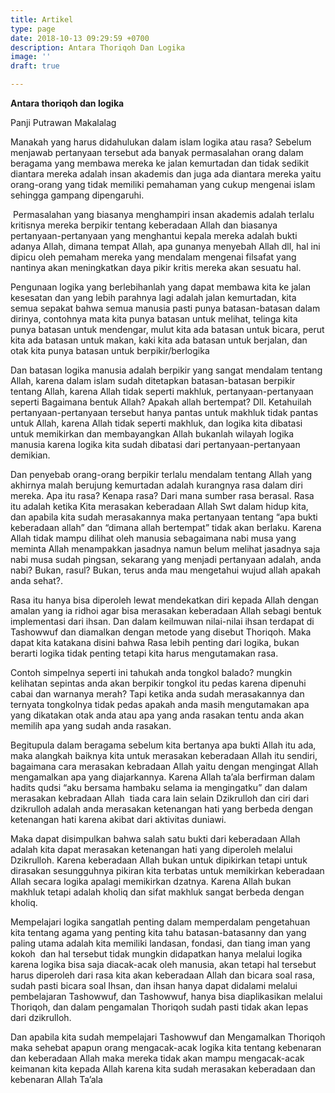 ```yaml
---
title: Artikel
type: page
date: 2018-10-13 09:29:59 +0700
description: Antara Thoriqoh Dan Logika
image: ''
draft: true

---
```


**Antara thoriqoh dan logika** 

Panji Putrawan Makalalag

Manakah yang harus didahulukan dalam islam logika atau rasa? Sebelum menjawab pertanyaan tersebut ada banyak permasalahan orang dalam beragama yang membawa mereka ke jalan kemurtadan dan tidak sedikit diantara mereka adalah insan akademis dan juga ada diantara mereka yaitu orang-orang yang tidak memiliki pemahaman yang cukup mengenai islam sehingga gampang dipengaruhi.

 Permasalahan yang biasanya menghampiri insan akademis adalah terlalu kritisnya mereka berpikir tentang keberadaan Allah dan biasanya pertanyaan-pertanyaan yang menghantui kepala mereka adalah bukti adanya Allah, dimana tempat Allah, apa gunanya menyebah Allah dll, hal ini dipicu oleh pemaham mereka yang mendalam mengenai filsafat yang nantinya akan meningkatkan daya pikir kritis mereka akan sesuatu hal.

Pengunaan logika yang berlebihanlah yang dapat membawa kita ke jalan kesesatan dan yang lebih parahnya lagi adalah jalan kemurtadan, kita semua sepakat bahwa semua manusia pasti punya batasan-batasan dalam dirinya, contohnya mata kita punya batasan untuk melihat, telinga kita punya batasan untuk mendengar, mulut kita ada batasan untuk bicara, perut kita ada batasan untuk makan, kaki kita ada batasan untuk berjalan, dan otak kita punya batasan untuk berpikir/berlogika

Dan batasan logika manusia adalah berpikir yang sangat mendalam tentang Allah, karena dalam islam sudah ditetapkan batasan-batasan berpikir tentang Allah, karena Allah tidak seperti makhluk, pertanyaan-pertanyaan seperti Bagaimana bentuk Allah? Apakah allah bertempat? Dll. Ketahuilah pertanyaan-pertanyaan tersebut hanya pantas untuk makhluk tidak pantas untuk Allah, karena Allah tidak seperti makhluk, dan logika kita dibatasi untuk memikirkan dan membayangkan Allah bukanlah wilayah logika manusia karena logika kita sudah dibatasi dari pertanyaan-pertanyaan demikian.

Dan penyebab orang-orang berpikir terlalu mendalam tentang Allah yang akhirnya malah berujung kemurtadan adalah kurangnya rasa dalam diri mereka. Apa itu rasa? Kenapa rasa? Dari mana sumber rasa berasal. Rasa itu adalah ketika Kita merasakan keberadaan Allah Swt dalam hidup kita, dan apabila kita sudah merasakannya maka pertanyaan tentang “apa bukti keberadaan allah” dan “dimana allah bertempat” tidak akan berlaku. Karena Allah tidak mampu dilihat oleh manusia sebagaimana nabi musa yang meminta Allah menampakkan jasadnya namun belum melihat jasadnya saja nabi musa sudah pingsan, sekarang yang menjadi pertanyaan adalah, anda nabi? Bukan, rasul? Bukan, terus anda mau mengetahui wujud allah apakah anda sehat?.

Rasa itu hanya bisa diperoleh lewat mendekatkan diri kepada Allah dengan amalan yang ia ridhoi agar bisa merasakan keberadaan Allah sebagi bentuk implementasi dari ihsan. Dan dalam keilmuwan nilai-nilai ihsan terdapat di Tashowwuf dan diamalkan dengan metode yang disebut Thoriqoh. Maka dapat kita katakana disini bahwa Rasa lebih penting dari logika, bukan berarti logika tidak penting tetapi kita harus mengutamakan rasa. 

Contoh simpelnya seperti ini tahukah anda tongkol balado? mungkin kelihatan sepintas anda akan berpikir tongkol itu pedas karena dipenuhi cabai dan warnanya merah? Tapi ketika anda sudah merasakannya dan ternyata tongkolnya tidak pedas apakah anda masih mengutamakan apa yang dikatakan otak anda atau apa yang anda rasakan tentu anda akan memilih apa yang sudah anda rasakan.

Begitupula dalam beragama sebelum kita bertanya apa bukti Allah itu ada, maka alangkah baiknya kita untuk merasakan keberadaan Allah itu sendiri, bagaimana cara merasakan kebradaan Allah yaitu dengan mengingat Allah mengamalkan apa yang diajarkannya. Karena Allah ta’ala berfirman dalam hadits qudsi “aku bersama hambaku selama ia mengingatku” dan dalam merasakan kebradaan Allah  tiada cara lain selain Dzikrulloh dan ciri dari dzikrulloh adalah anda merasakan ketenangan hati yang berbeda dengan ketenangan hati karena akibat dari aktivitas duniawi.

Maka dapat disimpulkan bahwa salah satu bukti dari keberadaan Allah adalah kita dapat merasakan ketenangan hati yang diperoleh melalui Dzikrulloh. Karena keberadaan Allah bukan untuk dipikirkan tetapi untuk dirasakan sesungguhnya pikiran kita terbatas untuk memikirkan keberadaan Allah secara logika apalagi memikirkan dzatnya. Karena Allah bukan makhluk tetapi adalah kholiq dan sifat makhluk sangat berbeda dengan kholiq. 

Mempelajari logika sangatlah penting dalam memperdalam pengetahuan kita tentang agama yang penting kita tahu batasan-batasanny dan yang paling utama adalah kita memiliki landasan, fondasi, dan tiang iman yang kokoh  dan hal tersebut tidak mungkin didapatkan hanya melalui logika karena logika bisa saja diacak-acak oleh manusia, akan tetapi hal tersebut harus diperoleh dari rasa kita akan keberadaan Allah dan bicara soal rasa, sudah pasti bicara soal Ihsan, dan ihsan hanya dapat didalami melalui pembelajaran Tashowwuf, dan Tashowwuf, hanya bisa diaplikasikan melalui Thoriqoh, dan dalam pengamalan Thoriqoh sudah pasti tidak akan lepas dari dzikrulloh.

Dan apabila kita sudah mempelajari Tashowwuf dan Mengamalkan Thoriqoh maka sehebat apapun orang mengacak-acak logika kita tentang kebenaran dan keberadaan Allah maka mereka tidak akan mampu mengacak-acak keimanan kita kepada Allah karena kita sudah merasakan keberadaan dan kebenaran Allah Ta’ala